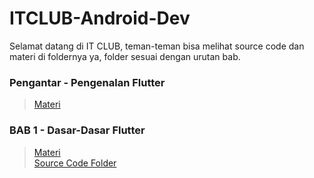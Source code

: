 # ITCLUB-Android-Dev
Selamat datang di IT CLUB, teman-teman bisa melihat source code dan materi di foldernya ya, folder sesuai dengan urutan bab.  

### Pengantar - Pengenalan Flutter
> [Materi](https://raw.githubusercontent.com/alfikiafan/ITCLUB-Android-Dev/c765e0ee7ef1dc2770c56d7ae665237058b23829/0%20-%20Pengenalan%20Flutter/0%20-%20Pengenalan%20Flutter.pdf)

### BAB 1 - Dasar-Dasar Flutter 
> [Materi](https://raw.githubusercontent.com/alfikiafan/ITCLUB-Android-Dev/2a8f20a3de0a43e2de7a012870f750c3f4c407df/1%20-%20Dasar-Dasar%20Flutter/1%20-%20Dasar-Dasar%20Flutter.pdf)  
> [Source Code Folder](https://github.com/alfikiafan/ITCLUB-Android-Dev/tree/main/1%20-%20Dasar-Dasar%20Flutter)
